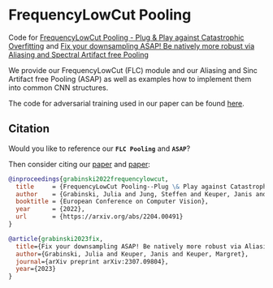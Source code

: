 # FrequencyLowCut Pooling 
Code for [FrequencyLowCut Pooling - Plug & Play against Catastrophic Overfitting](https://link.springer.com/chapter/10.1007/978-3-031-19781-9_3) and [Fix your downsampling ASAP! Be natively more robust via Aliasing and Spectral Artifact free Pooling](https://arxiv.org/abs/2307.09804)

We provide our FrequencyLowCut (FLC) module and our Aliasing and Sinc Artifact free Pooling (ASAP) as well as examples how to implement them into common CNN structures.

The code for adversarial training used in our paper can be found [here](https://github.com/locuslab/fast_adversarial).


## Citation

Would you like to reference our **`FLC Pooling`** and **`ASAP`**? 

Then consider citing our [paper](https://link.springer.com/chapter/10.1007/978-3-031-19781-9_3) and [paper](https://arxiv.org/abs/2307.09804):


```bibtex
@inproceedings{grabinski2022frequencylowcut,
  title     = {FrequencyLowCut Pooling--Plug \& Play against Catastrophic Overfitting},
  author    = {Grabinski, Julia and Jung, Steffen and Keuper, Janis and Keuper, Margret},
  booktitle = {European Conference on Computer Vision},
  year      = {2022},
  url       = {https://arxiv.org/abs/2204.00491}
}

@article{grabinski2023fix,
  title={Fix your downsampling ASAP! Be natively more robust via Aliasing and Spectral Artifact free Pooling},
  author={Grabinski, Julia and Keuper, Janis and Keuper, Margret},
  journal={arXiv preprint arXiv:2307.09804},
  year={2023}
}
```
